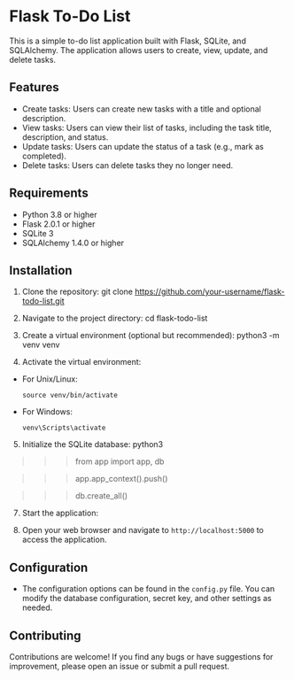 # Flask To-Do List

This is a simple to-do list application built with Flask, SQLite, and SQLAlchemy. The application allows users to create, view, update, and delete tasks.

## Features

- Create tasks: Users can create new tasks with a title and optional description.
- View tasks: Users can view their list of tasks, including the task title, description, and status.
- Update tasks: Users can update the status of a task (e.g., mark as completed).
- Delete tasks: Users can delete tasks they no longer need.

## Requirements

- Python 3.8 or higher
- Flask 2.0.1 or higher
- SQLite 3
- SQLAlchemy 1.4.0 or higher

## Installation


1. Clone the repository:
git clone https://github.com/your-username/flask-todo-list.git


2. Navigate to the project directory:
cd flask-todo-list


3. Create a virtual environment (optional but recommended):
python3 -m venv venv


4. Activate the virtual environment:
- For Unix/Linux:
  ```
  source venv/bin/activate
  ```
- For Windows:
  ```
  venv\Scripts\activate
  ```



5. Initialize the SQLite database:
python3
>>> from app import app, db

>>> app.app_context().push()

>>> db.create_all()


7. Start the application:

8. Open your web browser and navigate to `http://localhost:5000` to access the application.

## Configuration

- The configuration options can be found in the `config.py` file. You can modify the database configuration, secret key, and other settings as needed.

## Contributing

Contributions are welcome! If you find any bugs or have suggestions for improvement, please open an issue or submit a pull request.

